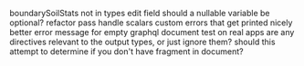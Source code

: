 boundarySoilStats not in types edit field
should a nullable variable be optional?
refactor pass
handle scalars
custom errors that get printed nicely
better error message for empty graphql document
test on real apps
are any directives relevant to the output types, or just ignore them?
should this attempt to determine if you don't have fragment in document?
